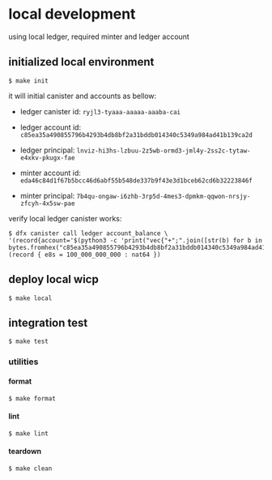 # local development
using local ledger, required minter and ledger account

## initialized local environment

```
$ make init
```

it will initial canister and accounts as bellow:

- ledger canister id: `ryjl3-tyaaa-aaaaa-aaaba-cai`

- ledger account id: `c85ea35a490855796b4293b4db8bf2a31bddb014340c5349a984ad41b139ca2d`
- ledger principal: `lnviz-hi3hs-lzbuu-2z5wb-ormd3-jml4y-2ss2c-tytaw-e4xkv-pkugx-fae`

- minter account id: `eda46c84d1f67b5bcc46d6abf55b548de337b9f43e3d1bceb62cd6b32223846f`
- minter principal: `7b4qu-ongaw-i6zhb-3rp5d-4mes3-dpmkm-qqwon-nrsjy-zfcyh-4x5sw-pae`

verify local ledger canister works:

```
$ dfx canister call ledger account_balance \
'(record{account='$(python3 -c 'print("vec{"+";".join([str(b) for b in bytes.fromhex("c85ea35a490855796b4293b4db8bf2a31bddb014340c5349a984ad41b139ca2d")])+"}")')'})'
(record { e8s = 100_000_000_000 : nat64 })
```

## deploy local wicp

```
$ make local
```

## integration test

```
$ make test
```

### utilities

#### format

```
$ make format
```

#### lint

```
$ make lint
```

#### teardown

```
$ make clean
```
